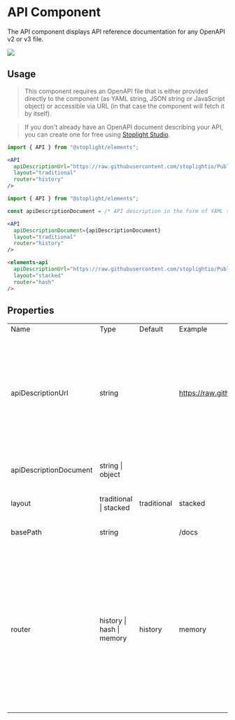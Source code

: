 # API Component

The API component displays API reference documentation for any OpenAPI v2 or v3 file.

![](https://cdn.stoplight.io/elements/elements-starter-react-zoom-api-reference-docs.png)

## Usage

> This component requires an OpenAPI file that is either provided directly to the component (as YAML string, JSON string or JavaScript object) or accessible via URL (in that case the component will fetch it by itself). 

> If you don't already have an OpenAPI document describing your API, you can create one for free using [Stoplight Studio](https://stoplight.io/studio).

<!-- title: React Component Loading API Description Via URL -->

```jsx
import { API } from "@stoplight/elements";

<API
  apiDescriptionUrl="https://raw.githubusercontent.com/stoplightio/Public-APIs/master/reference/zoom/zoom.yaml"
  layout="traditional"
  router="history"
/>
```

<!-- title: React Component with API Description Provided Directly -->

```jsx
import { API } from "@stoplight/elements";

const apiDescriptionDocument = /* API description in the form of YAML string, JSON string or JavaScript object */;

<API
  apiDescriptionDocument={apiDescriptionDocument}
  layout="traditional"
  router="history"
/>
```

<!-- title: Web Component -->

```html
<elements-api
  apiDescriptionUrl="https://raw.githubusercontent.com/stoplightio/Public-APIs/master/reference/zoom/zoom.yaml"
  layout="stacked"
  router="hash"
/>
```

## Properties



<table class="bp3-html-table bp3-html-table-condensed bp3-html-table-striped border-l border-r border-b MV_block">
  <tbody>
    <tr>
      <td>Name</td>
      <td>Type</td>
      <td>Default</td>
      <td>Example</td>
      <td>Description</td>
      <td>Required</td>
    </tr>
    <tr>
      <td>apiDescriptionUrl</td>
      <td>string</td>
      <td></td>
      <td><a href="https://raw.githubusercontent.com/stoplightio/Public-APIs/master/reference/zoom/zoom.yaml">https://raw.githubusercontent.com/...</a></td>
      <td>URL where your OpenAPI document can be retrieved. Required if 'apiDescriptionDocument' paramter is not provided. If 'apiDescriptionDocument' is provided, this parameter becomes optional and serves as the base url for resolving references in the document.</td>
      <td>[x]</td>
    </tr>
    <tr>
      <td>apiDescriptionDocument</td>
      <td>string | object</td>
      <td></td>
      <td></td>
      <td>OpenAPI document, provided as YAML string, JSON string or JavaScript object.</td>
      <td></td>
    </tr>
    <tr>
      <td>layout</td>
      <td>traditional | stacked</td>
      <td>traditional</td>
      <td>stacked</td>
      <td>URL where your OpenAPI document can be retrieved.</td>
      <td>[x]</td>
    </tr>
    <tr>
      <td>basePath</td>
      <td>string</td>
      <td></td>
      <td>/docs</td>
      <td>Mounts the component under a specific base path.</td>
      <td></td>
    </tr>
    <tr>
      <td>router</td>
      <td>history | hash | memory</td>
      <td>history</td>
      <td>memory</td>
      <td>Determines how navigation should work. 
        <ul>
          <li><b>history</b> - uses the HTML5 <a href="https://developer.mozilla.org/en-US/docs/Web/API/History_API">history API</a> to keep the UI in sync with the URL. </li>
          <li><b>hash</b> - uses the hash portion of the URL (i.e. window.location.hash) to keep the UI in sync with the URL. </li>
          <li><b>memory</b> - keeps the history of your “URL” in memory (does not read or write to the address bar)</li>
        </ul>
      </td>
      <td></td>
    </tr>
  </tbody>
</table>
